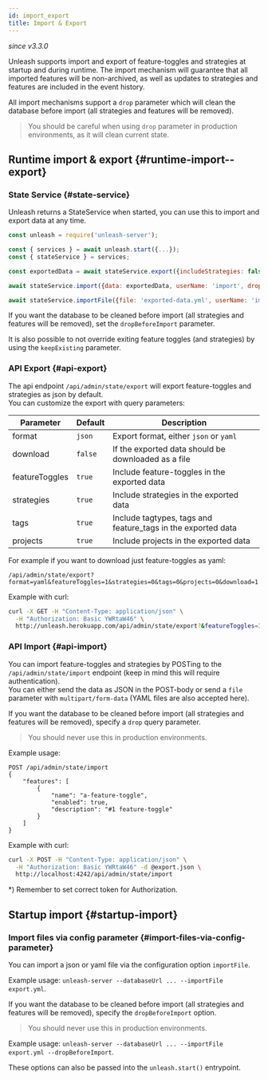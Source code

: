 ```yaml
---
id: import_export
title: Import & Export
---
```


_since v3.3.0_

Unleash supports import and export of feature-toggles and strategies at startup and during runtime. The import mechanism will guarantee that all imported features will be non-archived, as well as updates to strategies and features are included in the event history.

All import mechanisms support a `drop` parameter which will clean the database before import (all strategies and features will be removed).

> You should be careful when using `drop` parameter in production environments, as it will clean current state.

## Runtime import & export {#runtime-import--export}

### State Service {#state-service}

Unleash returns a StateService when started, you can use this to import and export data at any time.

```javascript
const unleash = require('unleash-server');

const { services } = await unleash.start({...});
const { stateService } = services;

const exportedData = await stateService.export({includeStrategies: false, includeFeatureToggles: true, includeTags: true, includeProjects: true});

await stateService.import({data: exportedData, userName: 'import', dropBeforeImport: false});

await stateService.importFile({file: 'exported-data.yml', userName: 'import', dropBeforeImport: true})
```

If you want the database to be cleaned before import (all strategies and features will be removed), set the `dropBeforeImport` parameter.

It is also possible to not override exiting feature toggles (and strategies) by using the `keepExisting` parameter.

### API Export {#api-export}

The api endpoint `/api/admin/state/export` will export feature-toggles and strategies as json by default.\
You can customize the export with query parameters:

| Parameter | Default | Description |
| --- | --- | --- |
| format | `json` | Export format, either `json` or `yaml` |
| download | `false` | If the exported data should be downloaded as a file |
| featureToggles | `true` | Include feature-toggles in the exported data |
| strategies | `true` | Include strategies in the exported data |
| tags | `true` | Include tagtypes, tags and feature_tags in the exported data |
| projects | `true` | Include projects in the exported data |

For example if you want to download just feature-toggles as yaml:

```
/api/admin/state/export?format=yaml&featureToggles=1&strategies=0&tags=0&projects=0&download=1
```

Example with curl:

```sh
curl -X GET -H "Content-Type: application/json" \
  -H "Authorization: Basic YWRtaW46" \
  http://unleash.herokuapp.com/api/admin/state/export?&featureToggles=1&strategies=0 > export.json
```

### API Import {#api-import}

You can import feature-toggles and strategies by POSTing to the `/api/admin/state/import` endpoint (keep in mind this will require authentication).\
You can either send the data as JSON in the POST-body or send a `file` parameter with `multipart/form-data` (YAML files are also accepted here).

If you want the database to be cleaned before import (all strategies and features will be removed), specify a `drop` query parameter.

> You should never use this in production environments.

Example usage:

```
POST /api/admin/state/import
{
    "features": [
        {
            "name": "a-feature-toggle",
            "enabled": true,
            "description": "#1 feature-toggle"
        }
    ]
}
```

Example with curl:

```sh
curl -X POST -H "Content-Type: application/json" \
  -H "Authorization: Basic YWRtaW46" -d @export.json \
  http://localhost:4242/api/admin/state/import
```

\*) Remember to set correct token for Authorization.

## Startup import {#startup-import}

### Import files via config parameter {#import-files-via-config-parameter}

You can import a json or yaml file via the configuration option `importFile`.

Example usage: `unleash-server --databaseUrl ... --importFile export.yml`.

If you want the database to be cleaned before import (all strategies and features will be removed), specify the `dropBeforeImport` option.

> You should never use this in production environments.

Example usage: `unleash-server --databaseUrl ... --importFile export.yml --dropBeforeImport`.

These options can also be passed into the `unleash.start()` entrypoint.
